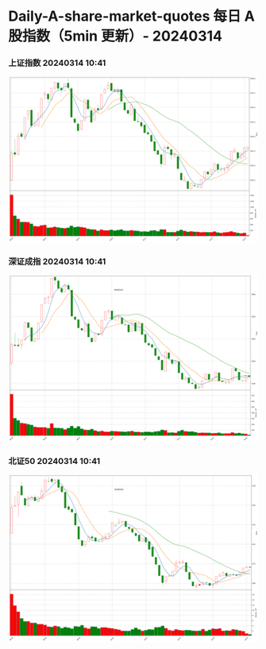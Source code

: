
# Daily-A-share-market-quotes 每日 A 股指数（5min 更新）- 20240314

### 上证指数 20240314 10:41
![](./fig/2024/3/20240314-sh000001.png)

### 深证成指 20240314 10:41
![](./fig/2024/3/20240314-sz399001.png)

### 北证50 20240314 10:41
![](./fig/2024/3/20240314-bj899050.png)
